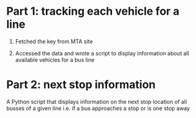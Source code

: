 # Part 1: tracking each vehicle for a line

1. Fetched the key from MTA site

2. Accessed the data and wrote a script to display information about all available vehicles for a bus line

# Part 2: next stop information

A Python script that displays information on the next stop location of all busses of a given line i.e. if a bus approaches a stop or is one stop away
